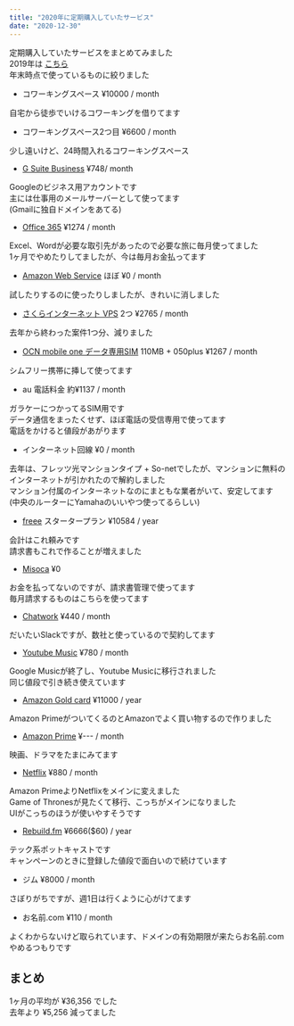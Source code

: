 ```yaml
---
title: "2020年に定期購入していたサービス"
date: "2020-12-30"
---
```


定期購入していたサービスをまとめてみました  
2019年は [こちら](https://blog.freks.jp/subscription-2019)  
年末時点で使っているものに絞りました  

- コワーキングスペース ¥10000 / month

自宅から徒歩でいけるコワーキングを借りてます  

- コワーキングスペース2つ目 ¥6600 / month

少し遠いけど、24時間入れるコワーキングスペース

- [G Suite Business](https://gsuite.google.co.jp/intl/ja/solutions/) ¥748/ month

Googleのビジネス用アカウントです  
主には仕事用のメールサーバーとして使ってます  
(Gmailに独自ドメインをあてる)  

- [Office 365](https://www.office.com/?omkt=ja-jp) ¥1274 / month

Excel、Wordが必要な取引先があったので必要な旅に毎月使ってました  
1ヶ月でやめたりしてましたが、今は毎月お金払ってます  

- [Amazon Web Service](https://aws.amazon.com/jp/) ほぼ ¥0 / month

試したりするのに使ったりしましたが、きれいに消しました  

- [さくらインターネット VPS](https://vps.sakura.ad.jp/) 2つ ¥2765 / month

去年から終わった案件1つ分、減りました  

- [OCN mobile one データ専用SIM](https://www.ntt.com/personal/services/mobile/one/sim.html) 110MB + 050plus ¥1267 / month

シムフリー携帯に挿して使ってます  

- au 電話料金 約¥1137 / month

ガラケーにつかってるSIM用です  
データ通信をまったくせず、ほぼ電話の受信専用で使ってます  
電話をかけると値段があがります  

- インターネット回線 ¥0 / month

去年は、フレッツ光マンションタイプ + So-netでしたが、マンションに無料のインターネットが引かれたので解約しました  
マンション付属のインターネットなのにまともな業者がいて、安定してます  
(中央のルーターにYamahaのいいやつ使ってるらしい)  

- [freee](https://www.freee.co.jp/) スタータープラン ¥10584 / year

会計はこれ頼みです  
請求書もこれで作ることが増えました  

- [Misoca](https://www.freee.co.jp://www.misoca.jp/) ¥0

お金を払ってないのですが、請求書管理で使ってます  
毎月請求するものはこちらを使ってます  

- [Chatwork](https://go.chatwork.com/ja/) ¥440 / month

だいたいSlackですが、数社と使っているので契約してます  

- [Youtube Music](https://play.google.com/music/) ¥780 / month

Google Musicが終了し、Youtube Musicに移行されました  
同じ値段で引き続き使えています  

- [Amazon Gold card](https://www.amazon.co.jp/%E4%B8%89%E4%BA%95%E4%BD%8F%E5%8F%8B%E3%82%AB%E3%83%BC%E3%83%89%E6%A0%AA%E5%BC%8F%E4%BC%9A%E7%A4%BE-Amazon-Mastercard%E3%82%B4%E3%83%BC%E3%83%AB%E3%83%89/dp/B0092VB6VK) ¥11000 / year

Amazon PrimeがついてくるのとAmazonでよく買い物するので作りました  

- [Amazon Prime](https://www.amazon.co.jp/amazonprime) ¥--- / month

映画、ドラマをたまにみてます 

- [Netflix](https://www.netflix.com/jp/) ¥880 / month

Amazon PrimeよりNetflixをメインに変えました  
Game of Thronesが見たくて移行、こっちがメインになりました  
UIがこっちのほうが使いやすそうです  

- [Rebuild.fm](https://rebuild.fm/) ¥6666($60) / year

テック系ポットキャストです  
キャンペーンのときに登録した値段で面白いので続けています 

- ジム ¥8000 / month

さぼりがちですが、週1日は行くように心がけてます

- お名前.com ¥110 / month

よくわからないけど取られています、ドメインの有効期限が来たらお名前.comやめるつもりです  

## まとめ

1ヶ月の平均が ¥36,356 でした  
去年より ¥5,256 減ってました
